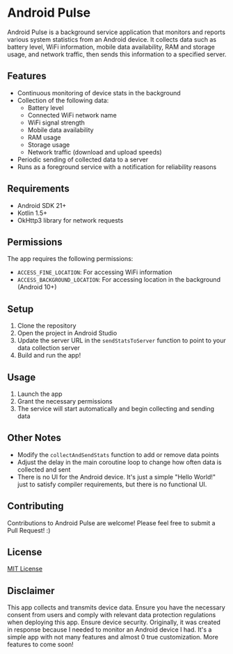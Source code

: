 # Android Pulse

Android Pulse is a background service application that monitors and reports various system statistics from an Android device. It collects data such as battery level, WiFi information, mobile data availability, RAM and storage usage, and network traffic, then sends this information to a specified server.

## Features

- Continuous monitoring of device stats in the background
- Collection of the following data:
  - Battery level
  - Connected WiFi network name
  - WiFi signal strength
  - Mobile data availability
  - RAM usage
  - Storage usage
  - Network traffic (download and upload speeds)
- Periodic sending of collected data to a server
- Runs as a foreground service with a notification for reliability reasons

## Requirements

- Android SDK 21+
- Kotlin 1.5+
- OkHttp3 library for network requests

## Permissions

The app requires the following permissions:

- `ACCESS_FINE_LOCATION`: For accessing WiFi information
- `ACCESS_BACKGROUND_LOCATION`: For accessing location in the background (Android 10+)

## Setup

1. Clone the repository
2. Open the project in Android Studio
3. Update the server URL in the `sendStatsToServer` function to point to your data collection server
4. Build and run the app!

## Usage

1. Launch the app
2. Grant the necessary permissions
3. The service will start automatically and begin collecting and sending data

## Other Notes

- Modify the `collectAndSendStats` function to add or remove data points
- Adjust the delay in the main coroutine loop to change how often data is collected and sent
- There is no UI for the Android device. It's just a simple "Hello World!" just to satisfy compiler requirements, but there is no functional UI.

## Contributing

Contributions to Android Pulse are welcome! Please feel free to submit a Pull Request! :)

## License

[MIT License](LICENSE)

## Disclaimer

This app collects and transmits device data. Ensure you have the necessary consent from users and comply with relevant data protection regulations when deploying this app. Ensure device security. Originally, it was created in response because I needed to monitor an Android device I had. It's a simple app with not many features and almost 0 true customization. More features to come soon!
